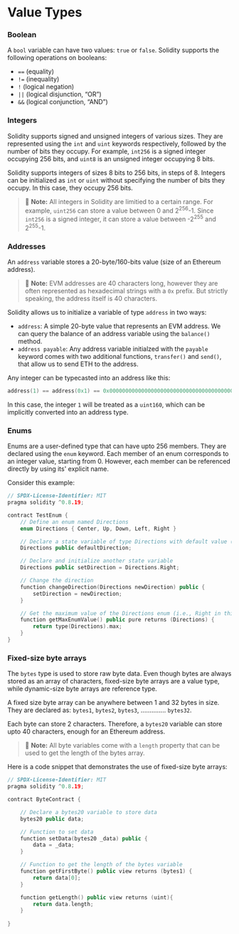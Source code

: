 # Value Types

### Boolean
A `bool` variable can have two values: `true` or `false`.
Solidity supports the following operations on booleans:

- `==` (equality)
- `!=` (inequality)
- `!` (logical negation)
- `||` (logical disjunction, “OR”)
- `&&` (logical conjunction, “AND”)

### Integers
Solidity supports signed and unsigned integers of various sizes. They are represented using the `int` and `uint` keywords respectively, followed by the number of bits they occupy.
For example, `int256` is a signed integer occupying 256 bits, and `uint8` is an unsigned integer occupying 8 bits.

Solidity supports integers of sizes 8 bits to 256 bits, in steps of 8.
Integers can be initialized as `int` or `uint` without specifying the number of bits they occupy. In this case, they occupy 256 bits.

> 📝  **Note:**
> All integers in Solidity are limitied to a certain range. For example, `uint256` can store a value between 0 and 2<sup>256</sup>-1.
> Since `int256` is a signed integer, it can store a value between -2<sup>255</sup> and 2<sup>255</sup>-1.

### Addresses
An `address` variable stores a 20-byte/160-bits value (size of an Ethereum address).

> 📝  **Note:**
> EVM addresses are 40 characters long, however they are often represented as hexadecimal strings with a `0x` prefix.
> But strictly speaking, the address itself is 40 characters.

Solidity allows us to initialize a variable of type `address` in two ways:
- `address`: A simple 20-byte value that represents an EVM address. We can query the balance of an address variable using the `balance()` method.
- `address payable`: Any address variable initialzed with the `payable` keyword comes with two additional functions, `transfer()` and `send()`, that allow us to send ETH to the address.

Any integer can be typecasted into an address like this:

```cpp
address(1) == address(0x1) == 0x0000000000000000000000000000000000000001
```
In this case, the integer `1` will be treated as a `uint160`, which can be implicitly converted into an address type.

### Enums

Enums are a user-defined type that can have upto 256 members. They are declared using the `enum` keyword.
Each member of an enum corresponds to an integer value, starting from 0.
However, each member can be referenced directly by using its' explicit name.

Consider this example:

```cpp
// SPDX-License-Identifier: MIT
pragma solidity ^0.8.19;

contract TestEnum {
    // Define an enum named Directions
    enum Directions { Center, Up, Down, Left, Right }

    // Declare a state variable of type Directions with default value (Center, the first enum member)
    Directions public defaultDirection;

    // Declare and initialize another state variable
    Directions public setDirection = Directions.Right;

    // Change the direction
    function changeDirection(Directions newDirection) public {
        setDirection = newDirection;
    }

    // Get the maximum value of the Directions enum (i.e., Right in this case)
    function getMaxEnumValue() public pure returns (Directions) {
        return type(Directions).max;
    }
}
```

### Fixed-size byte arrays

The `bytes` type is used to store raw byte data. Even though bytes are always stored as an array of characters, fixed-size byte arrays are a value type, while dynamic-size byte arrays are reference type.

A fixed size byte array can be anywhere between 1 and 32 bytes in size. 
They are declared as:
 `bytes1`, `bytes2`, `bytes3`, .............. `bytes32`.

 Each byte can store 2 characters. Therefore, a `bytes20` variable can store upto 40 characters, enough for an Ethereum address.

> 📝  **Note:**
> All byte variables come with a `length` property that can be used to get the length of the bytes array.

Here is a code snippet that demonstrates the use of fixed-size byte arrays:

```cpp
// SPDX-License-Identifier: MIT
pragma solidity ^0.8.19;

contract ByteContract {

    // Declare a bytes20 variable to store data
    bytes20 public data;

    // Function to set data
    function setData(bytes20 _data) public {
        data = _data;
    }

    // Function to get the length of the bytes variable
    function getFirstByte() public view returns (bytes1) {
        return data[0];
    }

    function getLength() public view returns (uint){
        return data.length;
    }
 
}
```